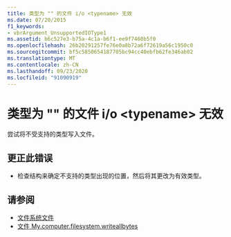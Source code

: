 ```yaml
---
title: 类型为 "" 的文件 i/o <typename> 无效
ms.date: 07/20/2015
f1_keywords:
- vbrArgument_UnsupportedIOType1
ms.assetid: b6c527e3-b75a-4c1a-b6f1-ee9f7460b5f0
ms.openlocfilehash: 26b20291257fe76e0a8b72a6f72619a56c1950c0
ms.sourcegitcommit: bf5c5850654187705bc94cc40ebfb62fe346ab02
ms.translationtype: MT
ms.contentlocale: zh-CN
ms.lasthandoff: 09/23/2020
ms.locfileid: "91090919"
---
```

# <a name="file-io-with-type-typename-is-not-valid"></a>类型为 "" 的文件 i/o \<typename> 无效

尝试将不受支持的类型写入文件。  
  
## <a name="to-correct-this-error"></a>更正此错误  
  
- 检查结构来确定不支持的类型出现的位置，然后将其更改为有效类型。  
  
## <a name="see-also"></a>请参阅

- [文件系统文件](xref:Microsoft.VisualBasic.FileIO.FileSystem)
- [文件 My.computer.filesystem.writeallbytes](xref:Microsoft.VisualBasic.MyServices.FileSystemProxy.WriteAllBytes%2A)
